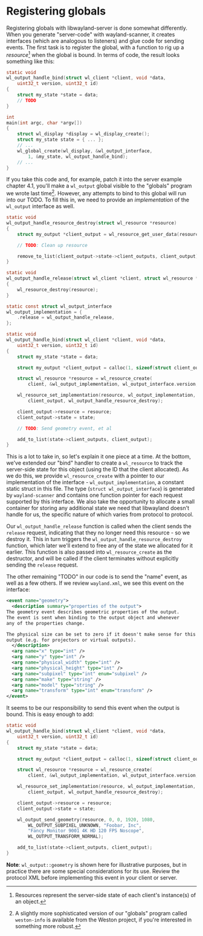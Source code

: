 # Registering globals

Registering globals with libwayland-server is done somewhat differently. When
you generate "server-code" with wayland-scanner, it creates interfaces
(which are analogous to listeners) and glue code for sending events. The first
task is to register the global, with a function to rig up a *resource*[^1] when
the global is bound. In terms of code, the result looks something like this:

```c
static void
wl_output_handle_bind(struct wl_client *client, void *data,
    uint32_t version, uint32_t id)
{
    struct my_state *state = data;
    // TODO
}

int
main(int argc, char *argv[])
{
    struct wl_display *display = wl_display_create();
    struct my_state state = { ... };
    // ...
    wl_global_create(wl_display, &wl_output_interface,
        1, &my_state, wl_output_handle_bind);
    // ...
}
```

If you take this code and, for example, patch it into the server example chapter
4.1, you'll make a `wl_output` global visible to the "globals" program we wrote
last time[^2]. However, any attempts to bind to this global will run into our
TODO. To fill this in, we need to provide an *implementation* of the `wl_output`
interface as well.

```c
static void
wl_output_handle_resource_destroy(struct wl_resource *resource)
{
    struct my_output *client_output = wl_resource_get_user_data(resource);

    // TODO: Clean up resource

    remove_to_list(client_output->state->client_outputs, client_output);
}

static void
wl_output_handle_release(struct wl_client *client, struct wl_resource *resource)
{
    wl_resource_destroy(resource);
}

static const struct wl_output_interface
wl_output_implementation = {
    .release = wl_output_handle_release,
};

static void
wl_output_handle_bind(struct wl_client *client, void *data,
    uint32_t version, uint32_t id)
{
    struct my_state *state = data;

    struct my_output *client_output = calloc(1, sizeof(struct client_output));

    struct wl_resource *resource = wl_resource_create(
        client, &wl_output_implementation, wl_output_interface.version, id);

    wl_resource_set_implementation(resource, wl_output_implementation,
        client_output, wl_output_handle_resource_destroy);

    client_output->resource = resource;
    client_output->state = state;

    // TODO: Send geometry event, et al

    add_to_list(state->client_outputs, client_output);
}
```

This is a lot to take in, so let's explain it one piece at a time. At the
bottom, we've extended our "bind" handler to create a `wl_resource` to track the
server-side state for this object (using the ID that the client allocated). As
we do this, we provide `wl_resource_create` with a pointer to our implementation
of the interface - `wl_output_implementation`, a constant static struct in this
file. The type (`struct wl_output_interface`) is generated by `wayland-scanner`
and contains one function pointer for each request supported by this interface.
We also take the opportunity to allocate a small container for storing any
additional state we need that libwayland doesn't handle for us, the specific
nature of which varies from protocol to protocol.

Our `wl_output_handle_release` function is called when the client sends the
`release` request, indicating that they no longer need this resource - so we
destroy it. This in turn triggers the `wl_output_handle_resource_destroy`
function, which later we'll extend to free any of the state we allocated for it
earlier. This function is also passed into `wl_resource_create` as the
destructor, and will be called if the client terminates without explicitly
sending the `release` request.

The other remaining "TODO" in our code is to send the "name" event, as well as a
few others. If we review `wayland.xml`, we see this event on the interface:

```xml
<event name="geometry">
  <description summary="properties of the output">
The geometry event describes geometric properties of the output.
The event is sent when binding to the output object and whenever
any of the properties change.

The physical size can be set to zero if it doesn't make sense for this
output (e.g. for projectors or virtual outputs).
  </description>
  <arg name="x" type="int" />
  <arg name="y" type="int" />
  <arg name="physical_width" type="int" />
  <arg name="physical_height" type="int" />
  <arg name="subpixel" type="int" enum="subpixel" />
  <arg name="make" type="string" />
  <arg name="model" type="string" />
  <arg name="transform" type="int" enum="transform" />
</event>
```

It seems to be our responsibility to send this event when the output is bound.
This is easy enough to add:

```c
static void
wl_output_handle_bind(struct wl_client *client, void *data,
    uint32_t version, uint32_t id)
{
    struct my_state *state = data;

    struct my_output *client_output = calloc(1, sizeof(struct client_output));

    struct wl_resource *resource = wl_resource_create(
        client, &wl_output_implementation, wl_output_interface.version, id);

    wl_resource_set_implementation(resource, wl_output_implementation,
        client_output, wl_output_handle_resource_destroy);

    client_output->resource = resource;
    client_output->state = state;

    wl_output_send_geometry(resource, 0, 0, 1920, 1080,
        WL_OUTPUT_SUBPIXEL_UNKNOWN, "Foobar, Inc",
        "Fancy Monitor 9001 4K HD 120 FPS Noscope",
        WL_OUTPUT_TRANSFORM_NORMAL);

    add_to_list(state->client_outputs, client_output);
}
```

**Note**: `wl_output::geometry` is shown here for illustrative purposes, but in
practice there are some special considerations for its use. Review the protocol
XML before implementing this event in your client or server.

[^1]: Resources represent the server-side state of each client's instance(s) of an object.

[^2]: A slightly more sophisticated version of our "globals" program called `weston-info` is available from the Weston project, if you're interested in something more robust.

